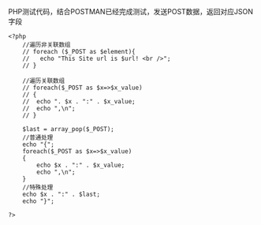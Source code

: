 PHP测试代码，结合POSTMAN已经完成测试，发送POST数据，返回对应JSON字段

	<?php
		//遍历非关联数组
	    // foreach ($_POST as $element){ 
	    //   echo "This Site url is $url! <br />"; 
	    // } 

		//遍历关联数组
		// foreach($_POST as $x=>$x_value)
		// {
		// 	echo ". $x . ":" . $x_value;
		// 	echo ",\n";
		// }

		$last = array_pop($_POST);
		//普通处理
		echo "{";
		foreach($_POST as $x=>$x_value)
		{
			echo $x . ":" . $x_value;
			echo ",\n";
		}
		//特殊处理
		echo $x . ":" . $last;
		echo "}";
		
	?>
